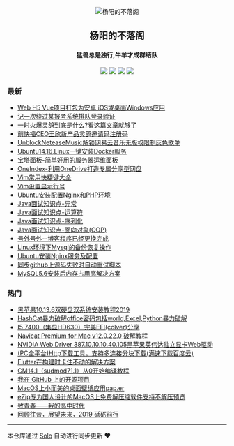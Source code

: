 <p align="center"><img alt="杨阳的不落阁" src="http://149.129.58.119/favicon.ico"></p><h2 align="center">
杨阳的不落阁
</h2>

<h4 align="center">猛兽总是独行,牛羊才成群结队</h4>
<p align="center"><a title="杨阳的不落阁" target="_blank" href="https://github.com/Funnyrz/solo-blog"><img src="https://img.shields.io/github/last-commit/Funnyrz/solo-blog.svg?style=flat-square&color=FF9900"></a>
<a title="GitHub repo size in bytes" target="_blank" href="https://github.com/Funnyrz/solo-blog"><img src="https://img.shields.io/github/repo-size/Funnyrz/solo-blog.svg?style=flat-square"></a>
<a title="Solo Version" target="_blank" href="https://github.com/b3log/solo/releases"><img src="https://img.shields.io/badge/solo-3.6.3-f1e05a.svg?style=flat-square&color=blueviolet"></a>
<a title="Hits" target="_blank" href="https://github.com/b3log/hits"><img src="https://hits.b3log.org/Funnyrz/solo-blog.svg"></a></p>

### 最新

* [Web H5 Vue项目打包为安卓 iOS或桌面Windows应用](http://zxacn.com/articles/2019/09/18/1568779039385.html)
* [记一次绕过某报考系统排队登录验证](http://zxacn.com/articles/2019/09/06/1567764637853.html)
* [一时火爆灵鸽到底是什么?看这篇文章就够了](http://zxacn.com/articles/2019/08/28/1566987045440.html)
* [前快播CEO王欣新产品灵鸽邀请码注册码](http://zxacn.com/articles/2019/08/28/1566982844804.html)
* [UnblockNeteaseMusic解锁网易云音乐无版权限制灰色歌单](http://zxacn.com/articles/2019/08/28/1566965869612.html)
* [Ubuntu14,16,Linux一键安装Docker服务](http://zxacn.com/articles/2019/08/27/1566880504868.html)
* [宝塔面板-简单好用的服务器运维面板](http://zxacn.com/articles/2019/08/23/1566555607610.html)
* [OneIndex-利用OneDrive打造专属分享型网盘](http://zxacn.com/articles/2019/08/23/1566554988304.html)
* [Vim常用快捷键大全](http://zxacn.com/articles/2019/08/23/1566553844199.html)
* [Vim设置显示行号](http://zxacn.com/articles/2019/08/23/1566553601605.html)
* [Ubuntu安装配置Nginx和PHP环境](http://zxacn.com/articles/2019/08/23/1566551548746.html)
* [Java面试知识点-异常](http://zxacn.com/articles/2019/08/12/1565600028937.html)
* [Java面试知识点-运算符](http://zxacn.com/articles/2019/08/12/1565599972046.html)
* [Java面试知识点-序列化](http://zxacn.com/articles/2019/08/12/1565599879861.html)
* [Java面试知识点-面向对象(OOP)](http://zxacn.com/articles/2019/08/12/1565599579950.html)
* [号外号外--博客程序已经更换完成](http://zxacn.com/articles/2019/08/02/1564730738040.html)
* [Linux环境下Mysql的备份恢复操作](http://zxacn.com/articles/2019/08/02/1564730220016.html)
* [Ubuntu安装Nginx服务及配置](http://zxacn.com/articles/2019/08/02/1564730132747.html)
* [同步github上源码失败时自动重试脚本](http://zxacn.com/articles/2019/08/02/1564730051837.html)
* [MySQL5.6安装后内存占用高解决方案](http://zxacn.com/articles/2019/08/02/1564729999649.html)

### 热门

* [黑苹果10.13.6双硬盘双系统安装教程2019](http://zxacn.com/articles/2019/08/02/1564717450462.html)
* [HashCat暴力破解office密码包括world,Excel,Python暴力破解](http://zxacn.com/articles/2019/08/02/1564729501559.html)
* [I5 7400（集显HD630）完美EFI(colver)分享](http://zxacn.com/articles/2019/08/02/1564729027155.html)
* [Navicat Premium for Mac v12.0.22.0 破解教程](http://zxacn.com/articles/2019/08/02/1564728498238.html)
* [NVIDIA Web Driver 387.10.10.10.40.105黑苹果英伟达独立显卡Web驱动](http://zxacn.com/articles/2019/08/02/1564728666939.html)
* [(PC全平台)Http下载工具，支持多连接分块下载(满速下载百度云)](http://zxacn.com/articles/2019/08/02/1564729741128.html)
* [Flutter在构建时卡住不动的解决方案](http://zxacn.com/articles/2019/08/02/1564729818249.html)
* [CM14.1（sudmod71.1）从0开始编译教程](http://zxacn.com/articles/2019/08/02/1564729967975.html)
* [我在 GitHub 上的开源项目](http://zxacn.com/my-github-repos)
* [MacOS上小而美的桌面壁纸应用pap.er](http://zxacn.com/articles/2019/08/02/1564728832918.html)
* [eZip专为国人设计的MacOS上免费解压缩软件支持不解压预览](http://zxacn.com/articles/2019/08/02/1564728932551.html)
* [致青春——我的高中时代](http://zxacn.com/articles/2019/08/02/1564729884769.html)
* [回顾往昔，展望未来，2019 砥砺前行](http://zxacn.com/articles/2019/08/02/1564729940199.html)



---

本仓库通过 [Solo](https://github.com/b3log/solo) 自动进行同步更新 ❤️ 